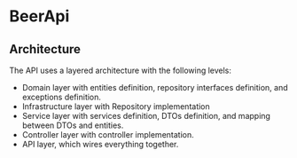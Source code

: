 # BeerApi

## Architecture
The API uses a layered architecture with the following levels:
- Domain layer with entities definition, repository interfaces definition, and exceptions definition.
- Infrastructure layer with Repository implementation
- Service layer with services definition, DTOs definition, and mapping between DTOs and entities.
- Controller layer with controller implementation.
- API layer, which wires everything together.
